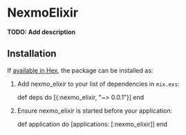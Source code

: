 # NexmoElixir

**TODO: Add description**

## Installation

If [available in Hex](https://hex.pm/docs/publish), the package can be installed as:

  1. Add nexmo_elixir to your list of dependencies in `mix.exs`:

        def deps do
          [{:nexmo_elixir, "~> 0.0.1"}]
        end

  2. Ensure nexmo_elixir is started before your application:

        def application do
          [applications: [:nexmo_elixir]]
        end

